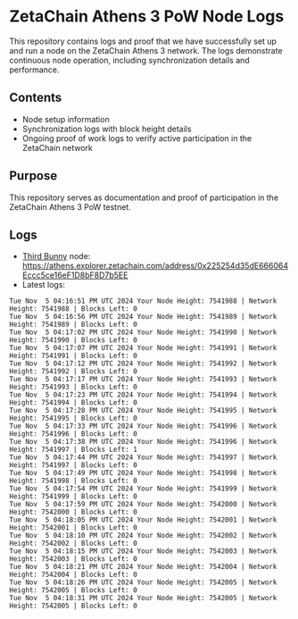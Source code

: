 # ZetaChain Athens 3 PoW Node Logs
This repository contains logs and proof that we have successfully set up and run a node on the ZetaChain Athens 3 network. The logs demonstrate continuous node operation, including synchronization details and performance.

## Contents
- Node setup information
- Synchronization logs with block height details
- Ongoing proof of work logs to verify active participation in the ZetaChain network

## Purpose
This repository serves as documentation and proof of participation in the ZetaChain Athens 3 PoW testnet.

## Logs

- [Third Bunny](https://thirdbunny.xyz/) node: https://athens.explorer.zetachain.com/address/0x225254d35dE666064Eccc5ce16eF1D8bF8D7b5EE
- Latest logs:
```
Tue Nov  5 04:16:51 PM UTC 2024 Your Node Height: 7541988 | Network Height: 7541988 | Blocks Left: 0
Tue Nov  5 04:16:56 PM UTC 2024 Your Node Height: 7541989 | Network Height: 7541989 | Blocks Left: 0
Tue Nov  5 04:17:02 PM UTC 2024 Your Node Height: 7541990 | Network Height: 7541990 | Blocks Left: 0
Tue Nov  5 04:17:07 PM UTC 2024 Your Node Height: 7541991 | Network Height: 7541991 | Blocks Left: 0
Tue Nov  5 04:17:12 PM UTC 2024 Your Node Height: 7541992 | Network Height: 7541992 | Blocks Left: 0
Tue Nov  5 04:17:17 PM UTC 2024 Your Node Height: 7541993 | Network Height: 7541993 | Blocks Left: 0
Tue Nov  5 04:17:23 PM UTC 2024 Your Node Height: 7541994 | Network Height: 7541994 | Blocks Left: 0
Tue Nov  5 04:17:28 PM UTC 2024 Your Node Height: 7541995 | Network Height: 7541995 | Blocks Left: 0
Tue Nov  5 04:17:33 PM UTC 2024 Your Node Height: 7541996 | Network Height: 7541996 | Blocks Left: 0
Tue Nov  5 04:17:38 PM UTC 2024 Your Node Height: 7541996 | Network Height: 7541997 | Blocks Left: 1
Tue Nov  5 04:17:44 PM UTC 2024 Your Node Height: 7541997 | Network Height: 7541997 | Blocks Left: 0
Tue Nov  5 04:17:49 PM UTC 2024 Your Node Height: 7541998 | Network Height: 7541998 | Blocks Left: 0
Tue Nov  5 04:17:54 PM UTC 2024 Your Node Height: 7541999 | Network Height: 7541999 | Blocks Left: 0
Tue Nov  5 04:17:59 PM UTC 2024 Your Node Height: 7542000 | Network Height: 7542000 | Blocks Left: 0
Tue Nov  5 04:18:05 PM UTC 2024 Your Node Height: 7542001 | Network Height: 7542001 | Blocks Left: 0
Tue Nov  5 04:18:10 PM UTC 2024 Your Node Height: 7542002 | Network Height: 7542002 | Blocks Left: 0
Tue Nov  5 04:18:15 PM UTC 2024 Your Node Height: 7542003 | Network Height: 7542003 | Blocks Left: 0
Tue Nov  5 04:18:21 PM UTC 2024 Your Node Height: 7542004 | Network Height: 7542004 | Blocks Left: 0
Tue Nov  5 04:18:26 PM UTC 2024 Your Node Height: 7542005 | Network Height: 7542005 | Blocks Left: 0
Tue Nov  5 04:18:31 PM UTC 2024 Your Node Height: 7542005 | Network Height: 7542005 | Blocks Left: 0
```
